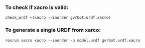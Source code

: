 ### To check if xacro is valid:
`check_urdf <(xacro --inorder gvrbot.urdf.xacro)`

### To generate a single URDF from xarco:
`rosrun xacro xacro --inorder -o model.urdf gvrbot.urdf.xacro`

